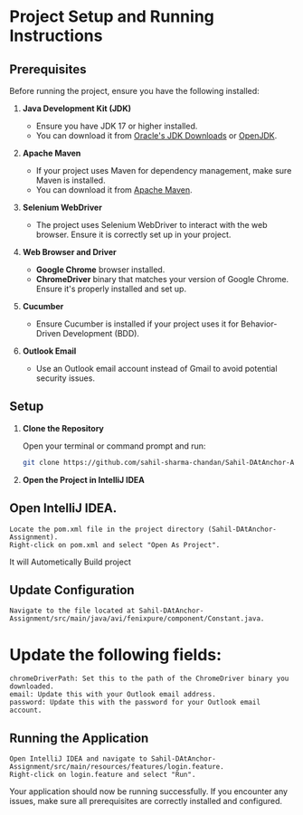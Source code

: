 # Project Setup and Running Instructions

## Prerequisites

Before running the project, ensure you have the following installed:

1. **Java Development Kit (JDK)**
    - Ensure you have JDK 17 or higher installed.
    - You can download it from [Oracle's JDK Downloads](https://www.oracle.com/java/technologies/javase-downloads.html) or [OpenJDK](https://openjdk.java.net/).

2. **Apache Maven**
    - If your project uses Maven for dependency management, make sure Maven is installed.
    - You can download it from [Apache Maven](https://maven.apache.org/download.cgi).

3. **Selenium WebDriver**
    - The project uses Selenium WebDriver to interact with the web browser. Ensure it is correctly set up in your project.

4. **Web Browser and Driver**
    - **Google Chrome** browser installed.
    - **ChromeDriver** binary that matches your version of Google Chrome. Ensure it's properly installed and set up.

5. **Cucumber**
    - Ensure Cucumber is installed if your project uses it for Behavior-Driven Development (BDD).

6. **Outlook Email**
    - Use an Outlook email account instead of Gmail to avoid potential security issues.

## Setup

1. **Clone the Repository**

   Open your terminal or command prompt and run:

   ```sh
   git clone https://github.com/sahil-sharma-chandan/Sahil-DAtAnchor-Assignment.git
   ```


2. **Open the Project in IntelliJ IDEA**

## Open IntelliJ IDEA.
    Locate the pom.xml file in the project directory (Sahil-DAtAnchor-Assignment).
    Right-click on pom.xml and select "Open As Project".

It will Autometically Build project

## Update Configuration

    Navigate to the file located at Sahil-DAtAnchor-Assignment/src/main/java/avi/fenixpure/component/Constant.java.
# Update the following fields:
    chromeDriverPath: Set this to the path of the ChromeDriver binary you downloaded.
    email: Update this with your Outlook email address.
    password: Update this with the password for your Outlook email account.
## Running the Application
    Open IntelliJ IDEA and navigate to Sahil-DAtAnchor-Assignment/src/main/resources/features/login.feature.
    Right-click on login.feature and select "Run".

Your application should now be running successfully. If you encounter any issues, make sure all prerequisites are correctly installed and configured.